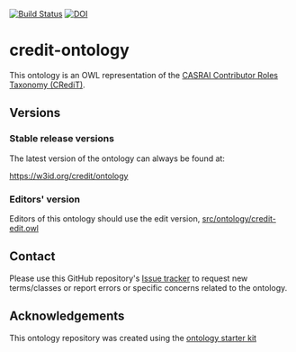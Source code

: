 [![Build Status](https://travis-ci.org/data2health/credit-ontology.svg?branch=master)](https://travis-ci.org/data2health/credit-ontology)
[![DOI](https://zenodo.org/badge/13996/data2health/credit-ontology.svg)](https://zenodo.org/badge/latestdoi/13996/data2health/credit-ontology)

# credit-ontology

This ontology is an OWL representation of the [CASRAI Contributor Roles Taxonomy (CRediT)](http://dictionary.casrai.org/Contributor_Roles).

## Versions

### Stable release versions

The latest version of the ontology can always be found at:

https://w3id.org/credit/ontology

### Editors' version

Editors of this ontology should use the edit version, [src/ontology/credit-edit.owl](src/ontology/credit-edit.owl)

## Contact

Please use this GitHub repository's [Issue tracker](https://github.com/data2health/credit-ontology/issues) to request new terms/classes or report errors or specific concerns related to the ontology.

## Acknowledgements

This ontology repository was created using the [ontology starter kit](https://github.com/INCATools/ontology-starter-kit)
